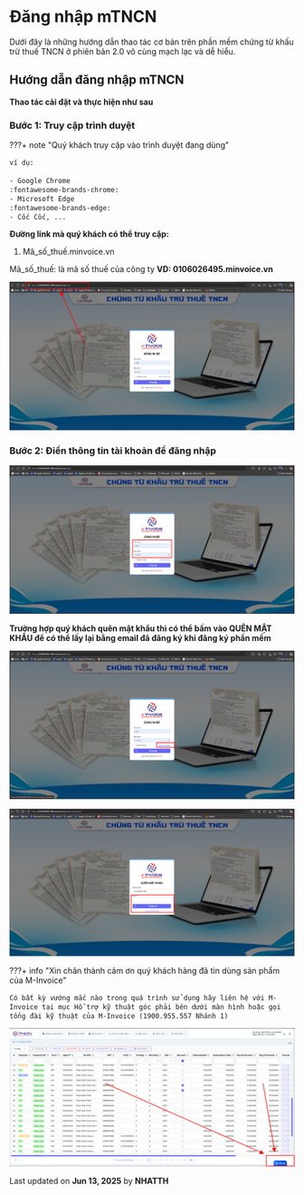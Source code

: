 # **Đăng nhập mTNCN**

Dưới đây là những hướng dẫn thao tác cơ bản trên phần mềm chứng từ khấu trừ thuế TNCN ở phiên bản 2.0 vô cùng mạch lạc và dễ hiểu.

## **Hướng dẫn đăng nhập mTNCN**

**Thao tác cài đặt và thực hiện như sau**

### **Bước 1: Truy cập trình duyệt**

???+ note "Quý khách truy cập vào trình duyệt đang dùng"

    ví dụ:

    - Google Chrome
    :fontawesome-brands-chrome:
    - Microsoft Edge
    :fontawesome-brands-edge:
    - Cốc Cốc, ...

**Đường link mà quý khách có thể truy cập:**

1.  Mã_số_thuế.minvoice.vn

Mã_số_thuế: là mã số thuế của công ty
**VD: 0106026495.minvoice.vn**

![Hình 1](../assets/images/chung-tu/ct_dangnhap_1.png)

### **Bước 2: Điền thông tin tài khoản để đăng nhập**

![Hình 2](../assets/images/chung-tu/ct_dangnhap_2.png)

**Trường hợp quý khách quên mật khẩu thì có thể bấm vào QUÊN MẬT KHẨU để có thể lấy lại bằng email đã đăng ký khi đăng ký phần mềm**

![Hình 3](../assets/images/chung-tu/ct_dangnhap_3.png)

![Hình 4](../assets/images/chung-tu/ct_dangnhap_4.png)

???+ info "Xin chân thành cảm ơn quý khách hàng đã tin dùng sản phẩm của M-Invoice"

    Có bất kỳ vướng mắc nào trong quá trình sử dụng hãy liên hệ với M-Invoice tại mục Hỗ trợ kỹ thuật góc phải bên dưới màn hình hoặc gọi tổng đài kỹ thuật của M-Invoice (1900.955.557 Nhánh 1)

![Hình 8](../assets/images/chung-tu/hotro.png)

<div class="last-updated">Last updated on <strong>Jun 13, 2025</strong> by <strong>NHATTH</strong></div>
